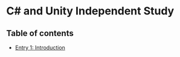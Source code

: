 # C# and Unity Independent Study

## Table of contents
+ [Entry 1: Introduction](entries/entry-1.md)